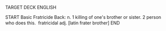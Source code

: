 TARGET DECK
ENGLISH

START
Basic
Fratricide
Back: n. 1 killing of one's brother or sister. 2 person who does this.  fratricidal adj. [latin frater brother]
END
